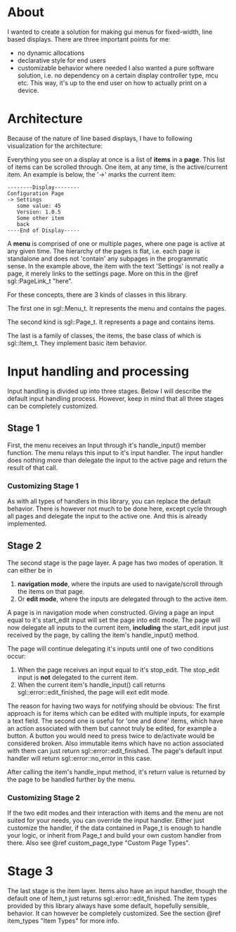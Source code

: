 # About
I wanted to create a solution for making gui menus for fixed-width, line based displays.
There are three important points for me:
 - no dynamic allocations
 - declarative style for end users
 - customizable behavior where needed
I also wanted a pure software solution, i.e. no dependency on a certain display controller type, mcu etc. This way, it's up to the end user on how to actually print on a device.

# Architecture
Because of the nature of line based displays, I have to following visualization for the architecture:

Everything you see on a display at once is a list of **items** in a **page**. This list of items can be scrolled through. One item, at any time, is the active/current item.
An example is below, the '->' marks the current item:

    --------Display--------
    Configuration Page
    -> Settings
       some value: 45 
       Version: 1.0.5
       Some other item
       back
    ----End of Display-----

A **menu** is comprised of one or multiple pages, where one page is active at any given time. The hierarchy of the pages is flat, i.e. each page is standalone and does not 'contain' any subpages in the programmatic sense. In the example above, the item with the text 'Settings' is not really a page, it merely links to the settings page. More on this in the @ref sgl::PageLink_t "here".

For these concepts, there are 3 kinds of classes in this library. 

The first one in sgl::Menu_t. It represents the menu and contains the pages. 

The second kind is sgl::Page_t. It represents a page and contains items. 

The last is a family of classes, the items, the base class of which is sgl::Item_t. They implement basic item behavior.

# Input handling and processing
Input handling is divided up into three stages. Below I will describe the default input handling process. However, keep in mind that all three stages can be completely customized.

## Stage 1
First, the menu receives an Input through it's handle_input() member function. The menu relays this input to it's input handler. The input handler does nothing more than delegate the input to the active page and return the result of that call.
### Customizing Stage 1
As with all types of handlers in this library, you can replace the default behavior. There is however not much to be done here, except cycle through all pages and delegate the input to the active one. And this is already implemented.

## Stage 2
The second stage is the page layer. A page has two modes of operation. It can either be in 
 1. **navigation mode**, where the inputs are used to navigate/scroll through the items on that page. 
 2. Or **edit mode**, where the inputs are delegated through to the active item. 

A page is in navigation mode when constructed. Giving a page an input equal to it's start_edit input will set the page into edit mode. The page will now delegate all inputs to the current item, **including** the start_edit input just received by the page, by calling the item's handle_input() method.

The page will continue delegating it's inputs until one of two conditions occur:
 1. When the page receives an input equal to it's stop_edit. The stop_edit input is **not** delegated to the current item. 
 2. When the current item's handle_input() call returns sgl::error::edit_finished, the page will exit edit mode. 

The reason for having two ways for notifying should be obvious:
The first approach is for items which can be edited with multiple inputs, for example a text field.
The second one is useful for 'one and done' items, which have an action associated with them but cannot truly be edited, for example a button. A button you would need to press twice to de/activate would be considered broken. Also immutable items which have no action associated with them can just return sgl::error::edit_finished. The page's default input handler will return sgl::error::no_error in this case.

After calling the item's handle_input method, it's return value is returned by the page to be handled further by the menu.

### Customizing Stage 2
If the two edit modes and their interaction with items and the menu are not suited for your needs, you can override the input handler. Either just customize the handler, if the data contained in Page_t is enough to handle your logic, or inherit from Page_t and build your own custom handler from there. Also see @ref custom_page_type "Custom Page Types".

# Stage 3
The last stage is the item layer. Items also have an input handler, though the default one of Item_t just returns sgl::error::edit_finished. The item types provided by this library always have some default, hopefully sensible, behavior. It can however be completely customized. See the section @ref item_types "Item Types" for more info.
